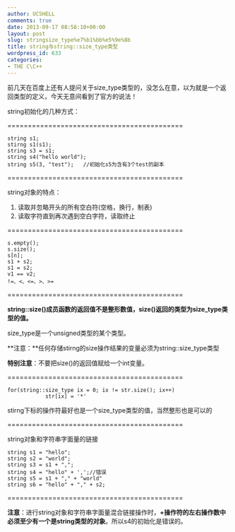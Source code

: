 ```yaml
---
author: UCSHELL
comments: true
date: 2013-09-17 08:58:10+00:00
layout: post
slug: stringsize_type%e7%b1%bb%e5%9e%8b
title: string与string::size_type类型
wordpress_id: 633
categories:
- THE C\C++
---
```


前几天在百度上还有人提问关于size_type类型的，没怎么在意，以为就是一个返回类型的定义，今天无意间看到了官方的说法！

string初始化的几种方式：

===========================================

    string s1;
    stirng s1(s1);
    string s3 = s1;
    string s4("hello world");
    string s5(3, "test");	//初始化s5为含有3个test的副本

===========================================

string对象的特点：
1. 读取并忽略开头的所有空白符(空格，换行，制表)
2. 读取字符直到再次遇到空白字符，读取终止

===========================================

    s.empty();
    s.size();
    s[n];
    s1 + s2;
    s1 = s2;
    v1 == v2;
    !=、<、<=、>、>=
===========================================

**string::size()成员函数的返回值不是整形数值，size()返回的类型为size_type类型的值。**

size_type是一个unsigned类型的某个类型。

**注意：**任何存储stirng的size操作结果的变量必须为string::size_type类型

**特别注意**：不要把size()的返回值赋给一个int变量。

===========================================

    
    for(string::size_type ix = 0; ix != str.size(); ix++)
      			str[ix] = '*'


stirng下标的操作符最好也是一个size_type类型的值，当然整形也是可以的

===========================================

string对象和字符串字面量的链接

    
    string s1 = "hello";
    string s2 = "world";
    string s3 = s1 + ",";
    string s4 = "hello" + ',';//错误
    string s5 = s1 + "," + "world"
    string s6 = "hello" + "," + s2;


===========================================

**注意**：进行string对象和字符串字面量混合链接操作时，**+操作符的左右操作数中必须至少有一个是string类型的对象**。所以s4的初始化是错误的。

